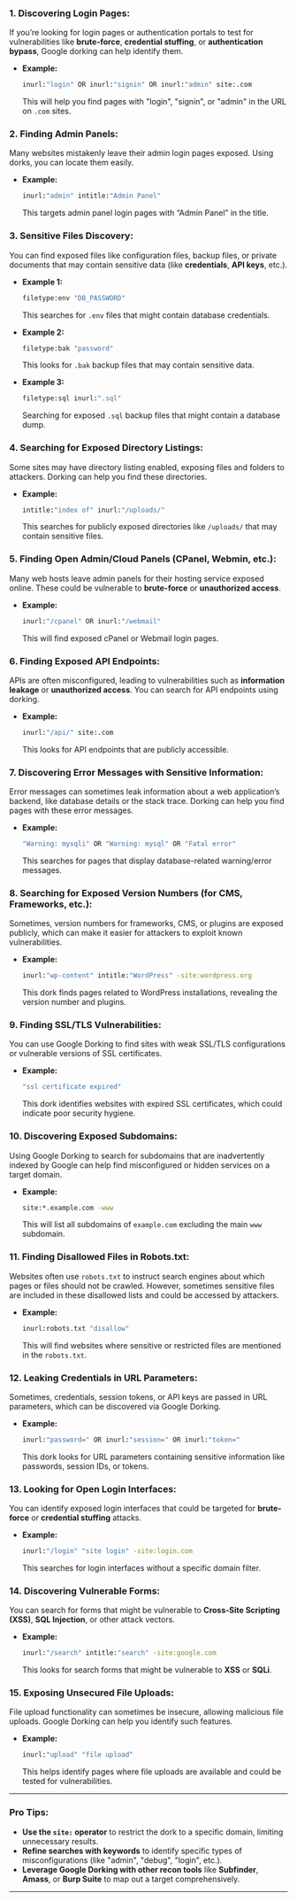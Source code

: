 ### **1. Discovering Login Pages:**
If you’re looking for login pages or authentication portals to test for vulnerabilities like **brute-force**, **credential stuffing**, or **authentication bypass**, Google dorking can help identify them.

- **Example:**
  ```bash
  inurl:"login" OR inurl:"signin" OR inurl:"admin" site:.com
  ```
  This will help you find pages with "login", "signin", or "admin" in the URL on `.com` sites.

### **2. Finding Admin Panels:**
Many websites mistakenly leave their admin login pages exposed. Using dorks, you can locate them easily.

- **Example:**
  ```bash
  inurl:"admin" intitle:"Admin Panel"
  ```
  This targets admin panel login pages with “Admin Panel” in the title.

### **3. Sensitive Files Discovery:**
You can find exposed files like configuration files, backup files, or private documents that may contain sensitive data (like **credentials**, **API keys**, etc.).

- **Example 1:**
  ```bash
  filetype:env "DB_PASSWORD"
  ```
  This searches for `.env` files that might contain database credentials.

- **Example 2:**
  ```bash
  filetype:bak "password"
  ```
  This looks for `.bak` backup files that may contain sensitive data.

- **Example 3:**
  ```bash
  filetype:sql inurl:".sql"
  ```
  Searching for exposed `.sql` backup files that might contain a database dump.

### **4. Searching for Exposed Directory Listings:**
Some sites may have directory listing enabled, exposing files and folders to attackers. Dorking can help you find these directories.

- **Example:**
  ```bash
  intitle:"index of" inurl:"/uploads/"
  ```
  This searches for publicly exposed directories like `/uploads/` that may contain sensitive files.

### **5. Finding Open Admin/Cloud Panels (CPanel, Webmin, etc.):**
Many web hosts leave admin panels for their hosting service exposed online. These could be vulnerable to **brute-force** or **unauthorized access**.

- **Example:**
  ```bash
  inurl:"/cpanel" OR inurl:"/webmail"
  ```
  This will find exposed cPanel or Webmail login pages.

### **6. Finding Exposed API Endpoints:**
APIs are often misconfigured, leading to vulnerabilities such as **information leakage** or **unauthorized access**. You can search for API endpoints using dorking.

- **Example:**
  ```bash
  inurl:"/api/" site:.com
  ```
  This looks for API endpoints that are publicly accessible.

### **7. Discovering Error Messages with Sensitive Information:**
Error messages can sometimes leak information about a web application’s backend, like database details or the stack trace. Dorking can help you find pages with these error messages.

- **Example:**
  ```bash
  "Warning: mysqli" OR "Warning: mysql" OR "Fatal error"
  ```
  This searches for pages that display database-related warning/error messages.

### **8. Searching for Exposed Version Numbers (for CMS, Frameworks, etc.):**
Sometimes, version numbers for frameworks, CMS, or plugins are exposed publicly, which can make it easier for attackers to exploit known vulnerabilities.

- **Example:**
  ```bash
  inurl:"wp-content" intitle:"WordPress" -site:wordpress.org
  ```
  This dork finds pages related to WordPress installations, revealing the version number and plugins.

### **9. Finding SSL/TLS Vulnerabilities:**
You can use Google Dorking to find sites with weak SSL/TLS configurations or vulnerable versions of SSL certificates.

- **Example:**
  ```bash
  "ssl certificate expired"
  ```
  This dork identifies websites with expired SSL certificates, which could indicate poor security hygiene.

### **10. Discovering Exposed Subdomains:**
Using Google Dorking to search for subdomains that are inadvertently indexed by Google can help find misconfigured or hidden services on a target domain.

- **Example:**
  ```bash
  site:*.example.com -www
  ```
  This will list all subdomains of `example.com` excluding the main `www` subdomain.

### **11. Finding Disallowed Files in Robots.txt:**
Websites often use `robots.txt` to instruct search engines about which pages or files should not be crawled. However, sometimes sensitive files are included in these disallowed lists and could be accessed by attackers.

- **Example:**
  ```bash
  inurl:robots.txt "disallow"
  ```
  This will find websites where sensitive or restricted files are mentioned in the `robots.txt`.

### **12. Leaking Credentials in URL Parameters:**
Sometimes, credentials, session tokens, or API keys are passed in URL parameters, which can be discovered via Google Dorking.

- **Example:**
  ```bash
  inurl:"password=" OR inurl:"session=" OR inurl:"token="
  ```
  This dork looks for URL parameters containing sensitive information like passwords, session IDs, or tokens.

### **13. Looking for Open Login Interfaces:**
You can identify exposed login interfaces that could be targeted for **brute-force** or **credential stuffing** attacks.

- **Example:**
  ```bash
  inurl:"/login" "site login" -site:login.com
  ```
  This searches for login interfaces without a specific domain filter.

### **14. Discovering Vulnerable Forms:**
You can search for forms that might be vulnerable to **Cross-Site Scripting (XSS)**, **SQL Injection**, or other attack vectors.

- **Example:**
  ```bash
  inurl:"/search" intitle:"search" -site:google.com
  ```
  This looks for search forms that might be vulnerable to **XSS** or **SQLi**.

### **15. Exposing Unsecured File Uploads:**
File upload functionality can sometimes be insecure, allowing malicious file uploads. Google Dorking can help you identify such features.

- **Example:**
  ```bash
  inurl:"upload" "file upload"
  ```
  This helps identify pages where file uploads are available and could be tested for vulnerabilities.

---

### **Pro Tips:**
- **Use the `site:` operator** to restrict the dork to a specific domain, limiting unnecessary results.
- **Refine searches with keywords** to identify specific types of misconfigurations (like "admin", "debug", "login", etc.).
- **Leverage Google Dorking with other recon tools** like **Subfinder**, **Amass**, or **Burp Suite** to map out a target comprehensively.

---
